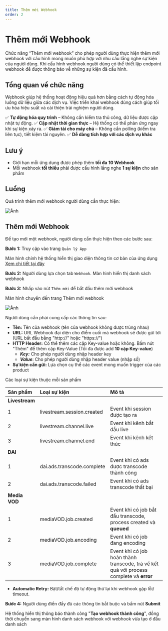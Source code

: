 ```yaml
---
title: Thêm mới Webhook
order: 2
---
```


# Thêm mới Webhook

Chức năng “Thêm mới webhook” cho phép người dùng thực hiện thêm mới webhook với cấu hình mong muốn phù hợp với nhu cầu lắng nghe sự kiện của người dùng. Khi cấu hình webhook người dùng có thể thiết lập endpoint webhook để được thông báo về những sự kiện đã cấu hình.



## Tổng quan về chức năng

Webhook giúp hệ thống hoạt động hiệu quả hơn bằng cách tự động hóa luồng dữ liệu giữa các dịch vụ. Việc triển khai webhook đúng cách giúp tối ưu hóa hiệu suất và cải thiện trải nghiệm người dùng.

✅ **Tự động hóa quy trình** – Không cần kiểm tra thủ công, dữ liệu được cập nhật tự động.
✅ **Cập nhật thời gian thực** – Hệ thống có thể phản ứng ngay khi sự kiện xảy ra.
✅ **Giảm tải cho máy chủ** – Không cần polling (kiểm tra liên tục), tiết kiệm tài nguyên.
✅ **Dễ dàng tích hợp với các dịch vụ khác**



## Lưu ý

- Giới hạn mỗi ứng dụng được phép thêm **tối đa** **10 Webhook** 
- Mỗi webhook **tối thiểu** phải được cấu hình lắng nghe **1 sự kiện** cho sản phẩm



## Luồng

Quá trình thêm mới webhook người dùng cần thực hiện:

![Ảnh](/images/streaming-platform/webhook/create-webhook-flow.png)

## Thêm mới Webhook

Để tạo mới một webhook, người dùng cần thực hiện theo các bước sau:

**Bước 1:** Truy cập vào trang `Quản lý App`

Màn hình chính hệ thống hiển thị giao diện thông tin cơ bản của ứng dụng  [Xem chi tiết tại đây](/docs/vi/sigma-streaming-platform/03-app-management/01-general.md)

**Bước 2:** Người dùng lựa chọn tab `Webhook`. Màn hình hiển thị danh sách webhook

**Bước 3:** Nhấp vào nút `Thêm mới` để bắt đầu thêm mới webhook

Màn hình chuyển đến trang Thêm mới webhook

![Ảnh](/images/streaming-platform/webhook/pop-up-add.png)


Người dùng cần phải cung cấp các thông tin sau:

- **Tên:** Tên của webhook (tên của webhook không được trùng nhau)
- **URL:** URL Webhook đại diện cho điểm cuối mà webhook sẽ được gửi tới (URL bắt đầu bằng "http://" hoặc "https://")
- **HTTP Header:** Có thể thêm các cặp Key-value hoặc không. Bấm nút "Thêm" để thêm cặp Key-Value (Tối đa được add **10 cặp Key-value**)
  - ***Key:*** Cho phép người dùng nhập header key
  - ***Value***: Cho phép người dùng nhập header value (nhập số)
- **Sự kiện cần gửi:** Lựa chọn cụ thể các event mong muốn trigger của các product

Các loại sự kiện thuộc mỗi sản phẩm

| Sản phẩm       | **Loại sự kiện**           | **Mô tả**                                                    |
| :------------- | :------------------------- | :----------------------------------------------------------- |
| **Livestream** |                            |                                                              |
| 1              | livestream.session.created | Event khi session được tạo ra                                |
| 2              | livestream.channel.live    | Event khi kênh bắt đầu live                                  |
| 3              | livestream.channel.end     | Event khi kênh kết thúc                                      |
| **DAI**        |                            |                                                              |
| 1              | dai.ads.transcode.complete | Event khi có ads được transcode thành công                   |
| 2              | dai.ads.transcode.failed   | Event khi có ads transcode thất bại                          |
| **Media VOD**  |                            |                                                              |
| 1              | mediaVOD.job.created       | Event khi có job bắt đầu transcode, process created và **queued** |
| 2              | mediaVOD.job.encoding      | Event khi có job đang encoding                               |
| 3              | mediaVOD.job.complete      | Event khi có job hoàn thành transcode, trả về kết quả với process complete và **error** |

- **Automatic Retry:** Bật/tắt chế độ tự động thử lại khi webhook gặp lỗi/ timeout. 

**Bước 4:** Người dùng điền đầy đủ các thông tin bắt buộc và bấm nút **Submit**

Hệ thống hiển thị thông báo thành công "**Tạo webhook thành công**", đồng thời chuyển sang màn hình danh sách webhook với webhook vừa tạo ở đầu danh sách


